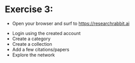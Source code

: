 # Exercise 3:

- Open your browser and surf to https://researchrabbit.ai 

* Login using the created account
* Create a category
* Create a collection
* Add a few citations/papers
* Explore the network
